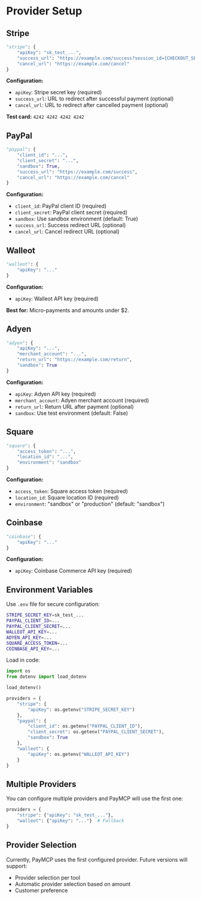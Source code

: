 # Provider Setup

## Stripe

```python
"stripe": {
    "apiKey": "sk_test_...",
    "success_url": "https://example.com/success?session_id={CHECKOUT_SESSION_ID}",
    "cancel_url": "https://example.com/cancel"
}
```

**Configuration:**
- `apiKey`: Stripe secret key (required)
- `success_url`: URL to redirect after successful payment (optional)
- `cancel_url`: URL to redirect after cancelled payment (optional)

**Test card:** `4242 4242 4242 4242`

## PayPal

```python
"paypal": {
    "client_id": "...",
    "client_secret": "...",
    "sandbox": True,
    "success_url": "https://example.com/success",
    "cancel_url": "https://example.com/cancel"
}
```

**Configuration:**
- `client_id`: PayPal client ID (required)
- `client_secret`: PayPal client secret (required)
- `sandbox`: Use sandbox environment (default: True)
- `success_url`: Success redirect URL (optional)
- `cancel_url`: Cancel redirect URL (optional)

## Walleot

```python
"walleot": {
    "apiKey": "..."
}
```

**Configuration:**
- `apiKey`: Walleot API key (required)

**Best for:** Micro-payments and amounts under $2.

## Adyen

```python
"adyen": {
    "apiKey": "...",
    "merchant_account": "...",
    "return_url": "https://example.com/return",
    "sandbox": True
}
```

**Configuration:**
- `apiKey`: Adyen API key (required)
- `merchant_account`: Adyen merchant account (required)
- `return_url`: Return URL after payment (optional)
- `sandbox`: Use test environment (default: False)

## Square

```python
"square": {
    "access_token": "...",
    "location_id": "...",
    "environment": "sandbox"
}
```

**Configuration:**
- `access_token`: Square access token (required)
- `location_id`: Square location ID (required)
- `environment`: "sandbox" or "production" (default: "sandbox")

## Coinbase

```python
"coinbase": {
    "apiKey": "..."
}
```

**Configuration:**
- `apiKey`: Coinbase Commerce API key (required)

## Environment Variables

Use `.env` file for secure configuration:
```bash
STRIPE_SECRET_KEY=sk_test_...
PAYPAL_CLIENT_ID=...
PAYPAL_CLIENT_SECRET=...
WALLEOT_API_KEY=...
ADYEN_API_KEY=...
SQUARE_ACCESS_TOKEN=...
COINBASE_API_KEY=...
```

Load in code:
```python
import os
from dotenv import load_dotenv

load_dotenv()

providers = {
    "stripe": {
        "apiKey": os.getenv("STRIPE_SECRET_KEY")
    },
    "paypal": {
        "client_id": os.getenv("PAYPAL_CLIENT_ID"),
        "client_secret": os.getenv("PAYPAL_CLIENT_SECRET"),
        "sandbox": True
    },
    "walleot": {
        "apiKey": os.getenv("WALLEOT_API_KEY")
    }
}
```

## Multiple Providers

You can configure multiple providers and PayMCP will use the first one:

```python
providers = {
    "stripe": {"apiKey": "sk_test_..."},
    "walleot": {"apiKey": "..."}  # Fallback
}
```

## Provider Selection

Currently, PayMCP uses the first configured provider. Future versions will support:
- Provider selection per tool
- Automatic provider selection based on amount
- Customer preference